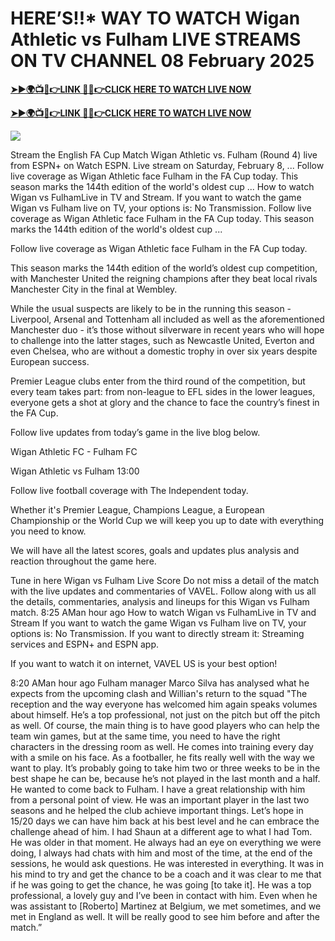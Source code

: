 # HERE’S!!* WAY TO WATCH Wigan Athletic vs Fulham LIVE STREAMS ON TV CHANNEL 08 February 2025

**[➤►🌍📺📱👉LINK 🔴✅👉CLICK HERE TO WATCH LIVE NOW](https://mr-juniior.blogspot.com/2025/02/ef.html)**

**[➤►🌍📺📱👉LINK 🔴✅👉CLICK HERE TO WATCH LIVE NOW](https://mr-juniior.blogspot.com/2025/02/ef.html)**

[![](https://blogger.googleusercontent.com/img/b/R29vZ2xl/AVvXsEgw86QcRTQHa_0UF_R0Ce_BfmEP5mTpVruRVIlWCPMMqp8oWxkzZavuKovDSK7oHt7t7csMbgy3jKUoCHU7kED_YXGoogHBc3NxSi3Jurev7bBa3b51d-V1n3mFx857KlyS0FiziJpcUdJgJFovmDw3IASQPNDjw8eVi3p9JbVffFfUQEfkj3-qYllz/s686/soccer.gif)](https://mr-juniior.blogspot.com/2025/02/ef.html)

Stream the English FA Cup Match Wigan Athletic vs. Fulham (Round 4) live from ESPN+ on Watch ESPN. Live stream on Saturday, February 8, ...  Follow live coverage as Wigan Athletic face Fulham in the FA Cup today. This season marks the 144th edition of the world's oldest cup ... How to watch Wigan vs FulhamLive in TV and Stream. If you want to watch the game Wigan vs Fulham live on TV, your options is: No Transmission. Follow live coverage as Wigan Athletic face Fulham in the FA Cup today. This season marks the 144th edition of the world's oldest cup ...

Follow live coverage as Wigan Athletic face Fulham in the FA Cup today.

This season marks the 144th edition of the world’s oldest cup competition, with Manchester United the reigning champions after they beat local rivals Manchester City in the final at Wembley.

While the usual suspects are likely to be in the running this season - Liverpool, Arsenal and Tottenham all included as well as the aforementioned Manchester duo - it’s those without silverware in recent years who will hope to challenge into the latter stages, such as Newcastle United, Everton and even Chelsea, who are without a domestic trophy in over six years despite European success.

Premier League clubs enter from the third round of the competition, but every team takes part: from non-league to EFL sides in the lower leagues, everyone gets a shot at glory and the chance to face the country’s finest in the FA Cup.

Follow live updates from today’s game in the live blog below.

Wigan Athletic FC - Fulham FC

Wigan Athletic vs Fulham
13:00

Follow live football coverage with The Independent today.

Whether it's Premier League, Champions League, a European Championship or the World Cup we will keep you up to date with everything you need to know.

We will have all the latest scores, goals and updates plus analysis and reaction throughout the game here.

Tune in here Wigan vs Fulham Live Score
Do not miss a detail of the match with the live updates and commentaries of VAVEL. Follow along with us all the details, commentaries, analysis and lineups for this Wigan vs Fulham match.
8:25 AMan hour ago
How to watch Wigan vs FulhamLive in TV and Stream
If you want to watch the game Wigan vs Fulham live on TV, your options is: No Transmission.
If you want to directly stream it: Streaming services and ESPN+ and ESPN app.

If you want to watch it on internet, VAVEL US is your best option!

8:20 AMan hour ago
Fulham manager Marco Silva has analysed what he expects from the upcoming clash and Willian's return to the squad
"The reception and the way everyone has welcomed him again speaks volumes about himself. He’s a top professional, not just on the pitch but off the pitch as well. Of course, the main thing is to have good players who can help the team win games, but at the same time, you need to have the right characters in the dressing room as well. He comes into training every day with a smile on his face. As a footballer, he fits really well with the way we want to play. It’s probably going to take him two or three weeks to be in the best shape he can be, because he’s not played in the last month and a half. He wanted to come back to Fulham. I have a great relationship with him from a personal point of view. He was an important player in the last two seasons and he helped the club achieve important things. Let’s hope in 15/20 days we can have him back at his best level and he can embrace the challenge ahead of him. I had Shaun at a different age to what I had Tom. He was older in that moment. He always had an eye on everything we were doing, I always had chats with him and most of the time, at the end of the sessions, he would ask questions. He was interested in everything. It was in his mind to try and get the chance to be a coach and it was clear to me that if he was going to get the chance, he was going [to take it]. He was a top professional, a lovely guy and I’ve been in contact with him. Even when he was assistant to [Roberto] Martinez at Belgium, we met sometimes, and we met in England as well. It will be really good to see him before and after the match.”
